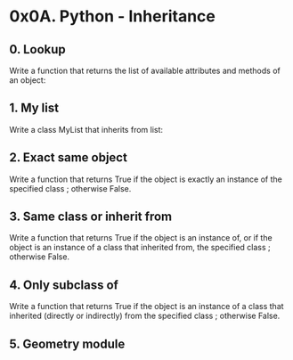 # 0x0A. Python - Inheritance
## 0. Lookup
Write a function that returns the list of available attributes and methods of an object:

## 1. My list
Write a class MyList that inherits from list:

## 2. Exact same object
Write a function that returns True if the object is exactly an instance of the specified class ; otherwise False.

## 3. Same class or inherit from
Write a function that returns True if the object is an instance of, or if the object is an instance of a class that inherited from, the specified class ; otherwise False.

## 4. Only subclass of
Write a function that returns True if the object is an instance of a class that inherited (directly or indirectly) from the specified class ; otherwise False.

## 5. Geometry module

